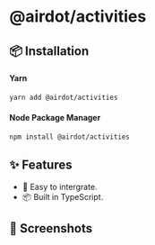 # @airdot/activities

## 📦 Installation
#### Yarn
```bash
yarn add @airdot/activities
```
#### Node Package Manager
```bash
npm install @airdot/activities
```

## ✨ Features
- 🍃 Easy to intergrate.
- 📦 Built in TypeScript.

## 📸 Screenshots